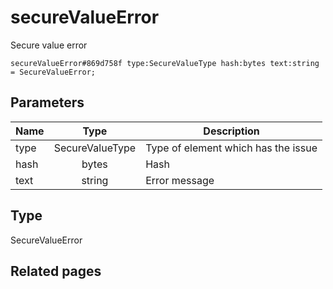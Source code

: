# secureValueError
Secure value error

```
secureValueError#869d758f type:SecureValueType hash:bytes text:string = SecureValueError;
```

## Parameters
| Name | Type | Description |
| ---- | :----: | ----------- |
| type | SecureValueType | Type of element which has the issue |
| hash | bytes | Hash |
| text | string | Error message |


## Type
SecureValueError

## Related pages
